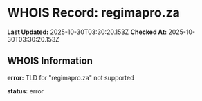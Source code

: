 # WHOIS Record: regimapro.za

**Last Updated:** 2025-10-30T03:30:20.153Z
**Checked At:** 2025-10-30T03:30:20.153Z

## WHOIS Information

**error:** TLD for "regimapro.za" not supported

**status:** error

